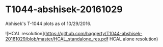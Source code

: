 # T1044-abshisek-20161029

Abhisek's T-1044 plots as of 10/29/2016.

![HCAL resolution](https://github.com/haggerty/T1044-abshisek-20161029/blob/master/HCAL_standalone_res.pdf HCAL alone resolution)
